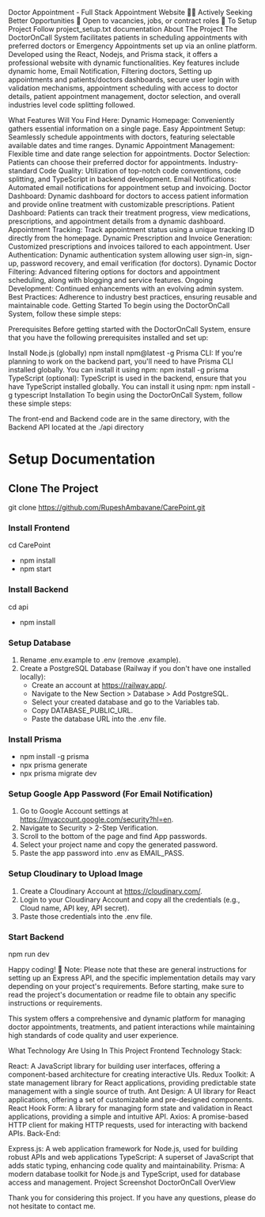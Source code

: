 Doctor Appointment - Full Stack Appointment Website
👨‍💻 Actively Seeking Better Opportunities
🌟 Open to vacancies, jobs, or contract roles 🚀
To Setup Project Follow project_setup.txt documentation
About The Project
The DoctorOnCall System facilitates patients in scheduling appointments with preferred doctors or Emergency Appointments set up via an online platform. Developed using the React, Nodejs, and Prisma stack, it offers a professional website with dynamic functionalities. Key features include dynamic home, Email Notification, Filtering doctors, Setting up appointments and patients/doctors dashboards, secure user login with validation mechanisms, appointment scheduling with access to doctor details, patient appointment management, doctor selection, and overall industries level code splitting followed.

What Features Will You Find Here:
Dynamic Homepage: Conveniently gathers essential information on a single page.
Easy Appointment Setup: Seamlessly schedule appointments with doctors, featuring selectable available dates and time ranges.
Dynamic Appointment Management: Flexible time and date range selection for appointments.
Doctor Selection: Patients can choose their preferred doctor for appointments.
Industry-standard Code Quality: Utilization of top-notch code conventions, code splitting, and TypeScript in backend development.
Email Notifications: Automated email notifications for appointment setup and invoicing.
Doctor Dashboard: Dynamic dashboard for doctors to access patient information and provide online treatment with customizable prescriptions.
Patient Dashboard: Patients can track their treatment progress, view medications, prescriptions, and appointment details from a dynamic dashboard.
Appointment Tracking: Track appointment status using a unique tracking ID directly from the homepage.
Dynamic Prescription and Invoice Generation: Customized prescriptions and invoices tailored to each appointment.
User Authentication: Dynamic authentication system allowing user sign-in, sign-up, password recovery, and email verification (for doctors).
Dynamic Doctor Filtering: Advanced filtering options for doctors and appointment scheduling, along with blogging and service features.
Ongoing Development: Continued enhancements with an evolving admin system.
Best Practices: Adherence to industry best practices, ensuring reusable and maintainable code.
Getting Started
To begin using the DoctorOnCall System, follow these simple steps:

Prerequisites
Before getting started with the DoctorOnCall System, ensure that you have the following prerequisites installed and set up:

Install Node.js (globally)
npm install npm@latest -g
Prisma CLI: If you're planning to work on the backend part, you'll need to have Prisma CLI installed globally. You can install it using npm:
 npm install -g prisma
TypeScript (optional): TypeScript is used in the backend, ensure that you have TypeScript installed globally. You can install it using npm:
 npm install -g typescript
Installation
To begin using the DoctorOnCall System, follow these simple steps:

The front-end and Backend code are in the same directory, with the Backend API located at the ./api directory
# Setup Documentation

## Clone The Project
git clone https://github.com/RupeshAmbavane/CarePoint.git

### Install Frontend
cd CarePoint
- npm install
- npm start

### Install Backend
cd api
- npm install

### Setup Database
1. Rename .env.example to .env (remove .example).
2. Create a PostgreSQL Database (Railway if you don't have one installed locally):
   - Create an account at https://railway.app/.
   - Navigate to the New Section > Database > Add PostgreSQL.
   - Select your created database and go to the Variables tab.
   - Copy DATABASE_PUBLIC_URL.
   - Paste the database URL into the .env file.

### Install Prisma
- npm install -g prisma
- npx prisma generate
- npx prisma migrate dev

### Setup Google App Password (For Email Notification)
1. Go to Google Account settings at https://myaccount.google.com/security?hl=en.
2. Navigate to Security > 2-Step Verification.
3. Scroll to the bottom of the page and find App passwords.
4. Select your project name and copy the generated password.
5. Paste the app password into .env as EMAIL_PASS.

### Setup Cloudinary to Upload Image
1. Create a Cloudinary Account at https://cloudinary.com/.
2. Login to your Cloudinary Account and copy all the credentials (e.g., Cloud name, API key, API secret).
3. Paste those credentials into the .env file.

### Start Backend
npm run dev

Happy coding! 🚀
Note: Please note that these are general instructions for setting up an Express API, and the specific implementation details may vary depending on your project's requirements. Before starting, make sure to read the project's documentation or readme file to obtain any specific instructions or requirements.

This system offers a comprehensive and dynamic platform for managing doctor appointments, treatments, and patient interactions while maintaining high standards of code quality and user experience.

What Technology Are Using In This Project
Frontend Technology Stack:

React: A JavaScript library for building user interfaces, offering a component-based architecture for creating interactive UIs.
Redux Toolkit: A state management library for React applications, providing predictable state management with a single source of truth.
Ant Design: A UI library for React applications, offering a set of customizable and pre-designed components.
React Hook Form: A library for managing form state and validation in React applications, providing a simple and intuitive API.
Axios: A promise-based HTTP client for making HTTP requests, used for interacting with backend APIs.
Back-End:

Express.js: A web application framework for Node.js, used for building robust APIs and web applications
TypeScript: A superset of JavaScript that adds static typing, enhancing code quality and maintainability.
Prisma: A modern database toolkit for Node.js and TypeScript, used for database access and management.
Project Screenshot
DoctorOnCall OverView

Thank you for considering this project. If you have any questions, please do not hesitate to contact me.
